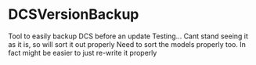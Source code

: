 # DCSVersionBackup
Tool to easily backup DCS before an update
Testing... Cant stand seeing it as it is, so will sort it out properly
Need to sort the models properly too.
In fact might be easier to just re-write it properly
